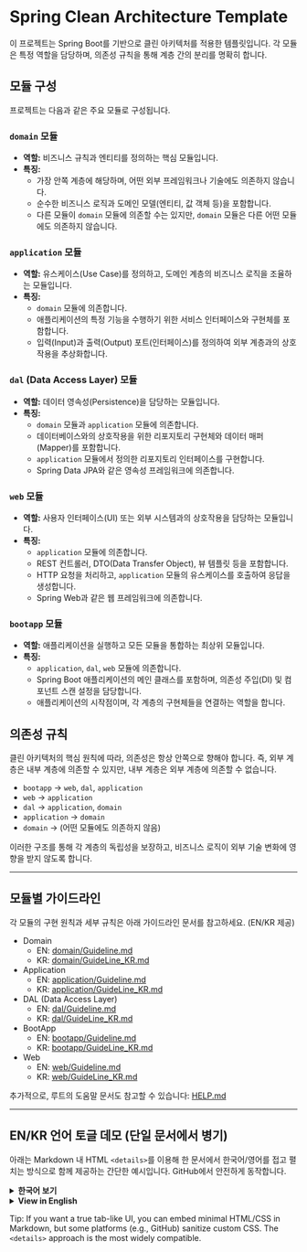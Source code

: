 # Spring Clean Architecture Template

이 프로젝트는 Spring Boot를 기반으로 클린 아키텍처를 적용한 템플릿입니다. 각 모듈은 특정 역할을 담당하며, 의존성 규칙을 통해 계층 간의 분리를 명확히 합니다.

## 모듈 구성

프로젝트는 다음과 같은 주요 모듈로 구성됩니다.

### `domain` 모듈

*   **역할:** 비즈니스 규칙과 엔티티를 정의하는 핵심 모듈입니다.
*   **특징:**
    *   가장 안쪽 계층에 해당하며, 어떤 외부 프레임워크나 기술에도 의존하지 않습니다.
    *   순수한 비즈니스 로직과 도메인 모델(엔티티, 값 객체 등)을 포함합니다.
    *   다른 모듈이 `domain` 모듈에 의존할 수는 있지만, `domain` 모듈은 다른 어떤 모듈에도 의존하지 않습니다.

### `application` 모듈

*   **역할:** 유스케이스(Use Case)를 정의하고, 도메인 계층의 비즈니스 로직을 조율하는 모듈입니다.
*   **특징:**
    *   `domain` 모듈에 의존합니다.
    *   애플리케이션의 특정 기능을 수행하기 위한 서비스 인터페이스와 구현체를 포함합니다.
    *   입력(Input)과 출력(Output) 포트(인터페이스)를 정의하여 외부 계층과의 상호작용을 추상화합니다.

### `dal` (Data Access Layer) 모듈

*   **역할:** 데이터 영속성(Persistence)을 담당하는 모듈입니다.
*   **특징:**
    *   `domain` 모듈과 `application` 모듈에 의존합니다.
    *   데이터베이스와의 상호작용을 위한 리포지토리 구현체와 데이터 매퍼(Mapper)를 포함합니다.
    *   `application` 모듈에서 정의한 리포지토리 인터페이스를 구현합니다.
    *   Spring Data JPA와 같은 영속성 프레임워크에 의존합니다.

### `web` 모듈

*   **역할:** 사용자 인터페이스(UI) 또는 외부 시스템과의 상호작용을 담당하는 모듈입니다.
*   **특징:**
    *   `application` 모듈에 의존합니다.
    *   REST 컨트롤러, DTO(Data Transfer Object), 뷰 템플릿 등을 포함합니다.
    *   HTTP 요청을 처리하고, `application` 모듈의 유스케이스를 호출하여 응답을 생성합니다.
    *   Spring Web과 같은 웹 프레임워크에 의존합니다.

### `bootapp` 모듈

*   **역할:** 애플리케이션을 실행하고 모든 모듈을 통합하는 최상위 모듈입니다.
*   **특징:**
    *   `application`, `dal`, `web` 모듈에 의존합니다.
    *   Spring Boot 애플리케이션의 메인 클래스를 포함하며, 의존성 주입(DI) 및 컴포넌트 스캔 설정을 담당합니다.
    *   애플리케이션의 시작점이며, 각 계층의 구현체들을 연결하는 역할을 합니다.

## 의존성 규칙

클린 아키텍처의 핵심 원칙에 따라, 의존성은 항상 안쪽으로 향해야 합니다. 즉, 외부 계층은 내부 계층에 의존할 수 있지만, 내부 계층은 외부 계층에 의존할 수 없습니다.

*   `bootapp` -> `web`, `dal`, `application`
*   `web` -> `application`
*   `dal` -> `application`, `domain`
*   `application` -> `domain`
*   `domain` -> (어떤 모듈에도 의존하지 않음)

이러한 구조를 통해 각 계층의 독립성을 보장하고, 비즈니스 로직이 외부 기술 변화에 영향을 받지 않도록 합니다.

---

## 모듈별 가이드라인
각 모듈의 구현 원칙과 세부 규칙은 아래 가이드라인 문서를 참고하세요. (EN/KR 제공)

- Domain
  - EN: [domain/Guideline.md](domain/Guideline.md)
  - KR: [domain/GuideLine_KR.md](domain/GuideLine_KR.md)
- Application
  - EN: [application/Guideline.md](application/Guideline.md)
  - KR: [application/GuideLine_KR.md](application/GuideLine_KR.md)
- DAL (Data Access Layer)
  - EN: [dal/Guideline.md](dal/Guideline.md)
  - KR: [dal/GuideLine_KR.md](dal/GuideLine_KR.md)
- BootApp
  - EN: [bootapp/Guideline.md](bootapp/Guideline.md)
  - KR: [bootapp/GuideLine_KR.md](bootapp/GuideLine_KR.md)
- Web
  - EN: [web/Guideline.md](web/Guideline.md)
  - KR: [web/GuideLine_KR.md](web/GuideLine_KR.md)

추가적으로, 루트의 도움말 문서도 참고할 수 있습니다: [HELP.md](HELP.md)

---

## EN/KR 언어 토글 데모 (단일 문서에서 병기)
아래는 Markdown 내 HTML `<details>`를 이용해 한 문서에서 한국어/영어를 접고 펼치는 방식으로 함께 제공하는 간단한 예시입니다. GitHub에서 안전하게 동작합니다.

<details>
  <summary><strong>한국어 보기</strong></summary>

  <p><strong>의존성 규칙</strong>: 의존성은 항상 안쪽 계층을 향해야 합니다. 외부 계층은 내부 계층에 의존할 수 있으나, 내부 계층은 외부 계층에 의존하지 않습니다.</p>
</details>

<details>
  <summary><strong>View in English</strong></summary>

  <p><strong>Dependency Rules</strong>: Dependencies must point inwards. Outer layers may depend on inner layers, but inner layers must not depend on outer layers.</p>
</details>

Tip: If you want a true tab-like UI, you can embed minimal HTML/CSS in Markdown, but some platforms (e.g., GitHub) sanitize custom CSS. The `<details>` approach is the most widely compatible.

